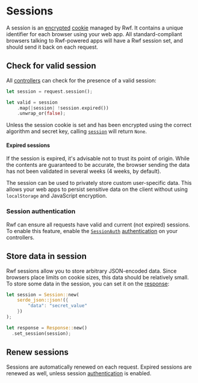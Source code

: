 # Sessions

A session is an [encrypted](../../encryption) [cookie](../cookies) managed by Rwf. It contains a unique identifier for each browser using your web app. All standard-compliant browsers talking to Rwf-powered apps will have a Rwf session set, and should send it back on each request.

## Check for valid session

All [controllers](../) can check for the presence of a valid session:

```rust
let session = request.session();

let valid = session
    .map(|session| !session.expired())
    .unwrap_or(false);
```

Unless the session cookie is set and has been encrypted using the correct algorithm and secret key, calling [`session`](https://docs.rs/rwf/latest/rwf/http/request/struct.Request.html#method.session) will return `None`.

#### Expired sessions
If the session is expired, it's advisable not to trust its point of origin. While the contents are guaranteed to be accurate, the browser sending the data has not been validated in several weeks (4 weeks, by default).

The session can be used to privately store custom user-specific data. This allows your web apps to persist sensitive data on the client without using `localStorage` and JavaScript encryption.

### Session authentication

Rwf can ensure all requests have valid and current (not expired) sessions. To enable this feature, enable the [`SessionAuth`](https://docs.rs/rwf/latest/rwf/controller/auth/struct.SessionAuth.html) [authentication](../authentication) on your controllers.

## Store data in session

Rwf sessions allow you to store arbitrary JSON-encoded data. Since browsers place limits on cookie sizes, this data should be relatively small. To store some data in the session, you can set it on the [response](../response):

```rust
let session = Session::new(
    serde_json::json!({
        "data": "secret_value"
    })
);

let response = Response::new()
  .set_session(session);
```

## Renew sessions

Sessions are automatically renewed on each request. Expired sessions are renewed as well, unless session [authentication](../authentication) is enabled.
